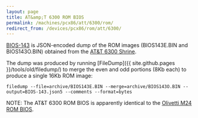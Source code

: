 ```yaml
---
layout: page
title: AT&amp;T 6300 ROM BIOS
permalink: /machines/pcx86/att/6300/rom/
redirect_from: /devices/pcx86/rom/att/6300/
---
```


[BIOS-143](BIOS-143.json5) is JSON-encoded dump of the ROM images (BIOS143E.BIN and BIOS143O.BIN) obtained from
the [AT&amp;T 6300 Shrine](https://sites.google.com/site/att6300shrine/Home/downloads).

The dump was produced by running [FileDump]({{ site.github.pages }}/tools/old/filedump/) to merge the even and odd portions (8Kb each)
to produce a single 16Kb ROM image:

	filedump --file=archive/BIOS143E.BIN --merge=archive/BIOS143O.BIN --output=BIOS-143.json5 --comments --format=bytes

NOTE: The AT&T 6300 ROM BIOS is apparently identical to the [Olivetti M24 ROM BIOS](/machines/pcx86/olivetti/m24/rom/).
